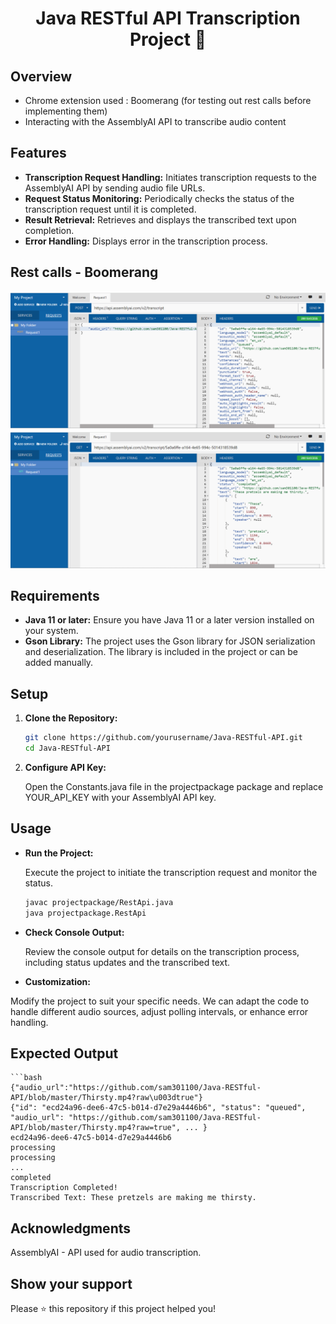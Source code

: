 <h1 align="center"> Java RESTful API Transcription Project 🔄 </h1>

## Overview

- Chrome extension used : Boomerang (for testing out rest calls before implementing them)
- Interacting with the AssemblyAI API to transcribe audio content

## Features

- **Transcription Request Handling:** Initiates transcription requests to the AssemblyAI API by sending audio file URLs.
- **Request Status Monitoring:** Periodically checks the status of the transcription request until it is completed.
- **Result Retrieval:** Retrieves and displays the transcribed text upon completion.
- **Error Handling:** Displays error in the transcription process.

## Rest calls - Boomerang

![alt text](rest_post-1.png) ![alt text](rest_get-1.png) 

## Requirements

- **Java 11 or later:** Ensure you have Java 11 or a later version installed on your system.
- **Gson Library:** The project uses the Gson library for JSON serialization and deserialization. The library is included in the project or can be added manually.

## Setup

1. **Clone the Repository:**
   ```bash
   git clone https://github.com/yourusername/Java-RESTful-API.git
   cd Java-RESTful-API

2. **Configure API Key:**

   Open the Constants.java file in the projectpackage package and replace YOUR_API_KEY with your AssemblyAI API key.
## Usage
- **Run the Project:**

  Execute the project to initiate the transcription request and monitor the status.
  ```bash
  javac projectpackage/RestApi.java
  java projectpackage.RestApi

- **Check Console Output:**

  Review the console output for details on the transcription process, including status updates and the transcribed text.

- **Customization:**

 Modify the project to suit your specific needs. We can adapt the code to handle different audio sources, adjust polling intervals, or enhance error handling.

## Expected Output

    ```bash
    {"audio_url":"https://github.com/sam301100/Java-RESTful-API/blob/master/Thirsty.mp4?raw\u003dtrue"}
    {"id": "ecd24a96-dee6-47c5-b014-d7e29a4446b6", "status": "queued", "audio_url": "https://github.com/sam301100/Java-RESTful-API/blob/master/Thirsty.mp4?raw=true", ... }
    ecd24a96-dee6-47c5-b014-d7e29a4446b6
    processing
    processing
    ...
    completed
    Transcription Completed!
    Transcribed Text: These pretzels are making me thirsty.



## Acknowledgments
AssemblyAI - API used for audio transcription.


## Show your support
Please ⭐️ this repository if this project helped you!